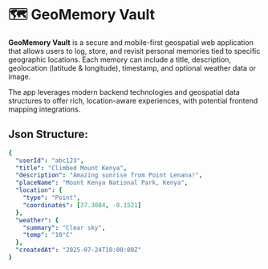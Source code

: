 # 🗺️ GeoMemory Vault

**GeoMemory Vault** is a secure and mobile-first geospatial web application that allows users to log, store, and revisit 
personal memories tied to specific geographic locations. Each memory can include a title, description, geolocation 
(latitude & longitude), timestamp, and optional weather data or image.

The app leverages modern backend technologies and geospatial data structures to offer rich, location-aware experiences, 
with potential frontend mapping integrations.

## Json Structure:

```yaml
{
  "userId": "abc123",
  "title": "Climbed Mount Kenya",
  "description": "Amazing sunrise from Point Lenana!",
  "placeName": "Mount Kenya National Park, Kenya",
  "location": {
    "type": "Point",
    "coordinates": [37.3084, -0.1521]
  },
  "weather": {
    "summary": "Clear sky",
    "temp": "10°C"
  },
  "createdAt": "2025-07-24T10:00:00Z"
}


```